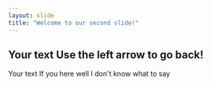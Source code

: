 ```yaml
---
layout: slide
title: "Welcome to our second slide!"
---
```

Your text
Use the left arrow to go back!
---
Your text
If you here well I don't know what to say
